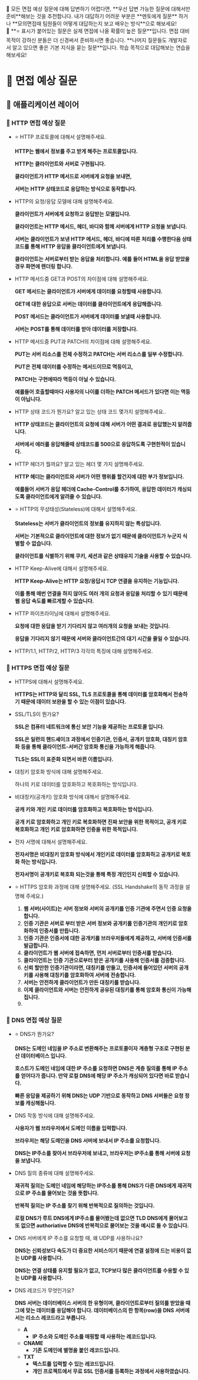 <aside>
💭 모든 면접 예상 질문에 대해 답변하기 어렵다면, **우선 답변 가능한 질문에 대해서만 준비**해보는 것을 추천합니다. 내가 대답하기 어려운 부분은 **멘토에게 질문** 하거나 **모의면접때 팀원들이 어떻게 대답하는지 보고 배우는 방식**으로 해보세요!
</aside>


<aside>
🚨 **⭐️ 표시가 붙어있는 질문은 실제 면접에 나올 확률이 높은 질문**입니다. 면접 대비 목적이 강하신 분들은 더 신경써서 준비하시면 좋습니다. **나머지 질문들도 개발자로서 알고 있으면 좋은 기본 지식을 묻는 질문**입니다. 학습 목적으로 대답해보는 연습을 해보세요!
</aside>

# 📝 면접 예상 질문

## 📌 애플리케이션 레이어

### 📎 HTTP 면접 예상 질문

- ⭐️ HTTP 프로토콜에 대해서 설명해주세요.
    
    **HTTP는 웹에서 정보를 주고 받게 해주는 프로토콜입니다.**
    
    **HTTP는 클라이언트와 서버로 구현됩니다.**
    
    **클라이언트가 HTTP 메서드로 서버에게 요청을 보내면,**
    
    **서버는 HTTP 상태코드로 응답하는 방식으로 동작합니다.**
  
    
- HTTP의 요청/응답 모델에 대해 설명해주세요.
    
    **클라이언트가 서버에게 요청하고 응답받는 모델입니다.**
    
    **클라이언트는 HTTP 메서드, 헤더, 바디와 함께 서버에게 HTTP 요청을 보냅니다.**
    
    **서버는 클라이언트가 보낸 HTTP 메서드, 헤더, 바디에 따른 처리를 수행한다음 상태코드를 통해 HTTP 응답을 클라이언트에게 보냅니다.** 
    
    **클라이언트는 서버로부터 받는 응답을 처리합니다. 예를 들어 HTML을 응답 받았을 경우 화면에 렌더링 합니다.**
  
    
- HTTP 메서드중 GET과 POST의 차이점에 대해 설명해주세요.
    
    **GET 메서드는 클라이언트가 서버에게 데이터를 요청할때 사용합니다.** 
    
    **GET에 대한 응답으로 서버는 데이터를 클라이언트에게 응답해줍니다.**
    
    **POST 메서드는 클라이언트가 서버에게 데이터를 보낼때 사용합니다.** 
    
    **서버는 POST를 통해 데이터를 받아 데이터를 저장합니다.**
  
    
- HTTP 메서드중 PUT과 PATCH의 차이점에 대해 설명해주세요.
    
    **PUT는 서버 리소스를 전체 수정하고 PATCH는 서버 리소스를 일부 수정합니다.**
    
    **PUT은 전체 데이터를 수정하는 메서드이므로 멱등이고,**
    
    **PATCH는 구현에따라 멱등이 아닐 수 있습니다.** 
    
    **예를들어 호출할때마다 사용자의 나이를 더하는 PATCH 메서드가 있다면 이는 멱등이 아닙니다.**
  
    
- HTTP 상태 코드가 뭔가요? 알고 있는 상태 코드 몇가지 설명해주세요..
    
    **HTTP 상태코드는 클라이언트의 요청에 대해 서버가 어떤 결과로 응답했는지 알려줍니다.**
    
    **서버에서 에러를 응답해줄때 상태코드를 500으로 응답하도록 구현한적이 있습니다.**
  
    
- HTTP 헤더가 뭘까요? 알고 있는 헤더 몇 가지 설명해주세요.
    
    **HTTP 헤더는 클라이언트와 서버가 어떤 행위를 할건지에 대한 부가 정보입니다.** 
    
    **예를들어 서버가 응답 헤더에 Cache-Control를 추가하여, 응답한 데이터가 캐싱되도록 클라이언트에게 알려줄 수 있습니다.**
  
    
- ⭐️ HTTP의 무상태성(Stateless)에 대해서 설명해주세요.
    
    **Stateless는 서버가 클라이언트의 정보를 유지하지 않는 특성입니다.**
    
    **서버는 기본적으로 클라이언트에 대한 정보가 없기 때문에 클라이언트가 누군지 식별할 수 없습니다.**
    
    **클라이언트를 식별하기 위해 쿠키, 세션과 같은 상태유지 기술을 사용할 수 있습니다.**
  
    
- HTTP Keep-Alive에 대해서 설명해주세요.
    
    **HTTP Keep-Alive는 HTTP 요청/응답시 TCP 연결을 유지하는 기능입니다.**
    
    **이를 통해 매번 연결을 하지 않아도 여러 개의 요청과 응답을 처리할 수 있기 때문에 웹 응답 속도를 빠르게할 수 있습니다.**
  
    
- HTTP 파이프라이닝에 대해서 설명해주세요.
    
    **요청에 대한 응답을 받기 기다리지 않고 여러개의 요청을 보내는 것입니다.**
    
    **응답을 기다리지 않기 때문에 서버와 클라이언트간의 대기 시간을 줄일 수 있습니다.**
  
    
- HTTP/1.1, HTTP/2, HTTP/3 각각의 특징에 대해 설명해주세요.

### 📎 HTTPS 면접 예상 질문

- HTTPS에 대해서 설명해주세요.
    
    **HTTPS는 HTTP와 달리 SSL, TLS 프로토콜을 통해 데이터를 암호화해서 전송하기 때문에 데이터 보완을 할 수 있는 이점이 있습니다.**
  
    
- SSL/TLS이 뭔가요?
    
    **SSL은 컴퓨터 네트워크에 통신 보안 기능을 제공하는 프로토콜 입니다.**
    
    **SSL은 일련의 핸드셰이크 과정에서 인증기관, 인증서, 공개키 암호화, 대칭키 암호화 등을 통해 클라이언트-서버간 암호화 통신을 가능하게 해줍니다.** 
    
    **TLS는 SSL이 표준화 되면서 바뀐 이름입니다.**
  
    
- 대칭키 암호화 방식에 대해 설명해주세요.
    
    하나의 키로 데이터를 암호화하고 복호화하는 방식입니다.
    
- 비대칭키(공개키) 암호화 방식에 대해서 설명해주세요.
    
    **공캐 키와 개인 키로 데이터를 암호화하고 복호화하는 방식입니다.**
    
    **공개 키로 암호화하고 개인 키로 복호화하면 진짜 보안을 위한 목적이고, 공개 키로 복호화하고 개인 키로 암호화하면 인증을 위한 목적입니다.**
  
    
- 전자 서명에 대해서 설명해주세요.
    
    **전자서명은 비대칭키 암호화 방식에서 개인키로 데이터를 암호화하고 공개키로 복호화 하는 방식입니다.**
    
    **전자서명이 공개키로 복호화 되는것을 통해 특정 개인인지 신뢰할 수 있습니다.**
  
    
- ⭐️ HTTPS 암호화 과정에 대해 설명해주세요. (SSL Handshake의 동작 과정을 설명해 주세요.)
    1. **웹 서버(사이트)는 서버 정보와 서버의 공개키를 인증 기관에 주면서 인증 요청을 합니다.**
    2. **인증 기관은 서버로 부터 받은 서버 정보와 공개키를 인증기관의 개인키로 암호화하여 인증서를 만듭니다.**
    3. **인증 기관은 인증서에 대한 공개키를 브라우저들에게 제공하고, 서버에 인증서를 발급합니다.**
    4. **클라이언트가 웹 서버에 접속하면, 먼저 서버로부터 인증서를 받습니다.**
    5. **클라이언트는 인증 기관으로부터 받은 공개키를 사용해 인증서를 검증합니다.**
    6. **신뢰 할만한 인증기관이라면, 대칭키를 만들고, 인증서에 들어있던 서버의 공개키를 사용해 대칭키를 암호화하여 서버에 전송합니다.**
    7. **서버는 안전하게 클라이언트가 만든 대칭키를 받습니다.**
    8. **이제 클라이언트와 서버는 안전하게 공유된 대칭키를 통해 암호화 통신이 가능해집니다.**
    9. 

### 📎 DNS 면접 예상 질문

- ⭐️ DNS가 뭔가요?
    
    **DNS는 도메인 네임을 IP 주소로 변환해주는 프로토콜이자 계층형 구조로 구현된 분산 데이터베이스 입니다.**
    
    **호스트가 도메인 네임에 대한 IP 주소를 요청하면 DNS은 계층 질의를 통해 IP 주소를 얻어다가 줍니다. 만약 로컬 DNS에 해당 IP 주소가 캐싱되어 있다면 바로 받습니다.**
    
    **빠른 응답을 제공하기 위해 DNS는 UDP 기반으로 동작하고 DNS 서버들은 요청 정보를 캐싱해둡니다.**
  
    
- DNS 작동 방식에 대해 설명해주세요.
    
    **사용자가 웹 브라우저에서 도메인 이름을 입력합니다.**
    
    **브라우저는 해당 도메인을 DNS 서버에 보내서 IP 주소를 요청합니다.**
    
    **DNS는 IP주소를 찾아서 브라우저에 보내고, 브라우저는 IP주소를 통해 서버에 요청을 보냅니다.**
  
    
- DNS 질의 종류에 대해 설명해주세요.
    
    **재귀적 질의는 도메인 네임에 해당하는 IP주소를 통해 DNS가 다른 DNS에게 재귀적으로 IP 주소를 물어보는 것을 뜻합니다.**
    
    **반복적 질의는 IP 주소를 찾기 위해 반복적으로 질의하는 것입니다.** 
    
    **로컬 DNS가 루트 DNS에게 IP주소를 물어봤는데 없으면 TLD DNS에게 물어보고 또 없으면 authoriative DNS에 반복적으로 물어보는 것을 예시로 들 수 있습니다.**
  
    
- DNS 서버에게 IP 주소를 요청할 때, 왜 UDP를 사용하나요?
    
    **DNS는 신뢰성보다 속도가 더 중요한 서비스이기 때문에 연결 설정에 드는 비용이 없는 UDP를 사용합니다.**
    
    **DNS는 연결 상태를 유지할 필요가 없고, TCP보다 많은 클라이언트를 수용할 수 있는 UDP를 사용합니다.**
  
    
- DNS 레코드가 무엇인가요?
    
    **DNS 서버는 데이터베이스 서버의 한 유형이며, 클라이언트로부터 질의를 받았을 때 그에 맞는 데이터를 응답해야 합니다. 데이터베이스의 한 항목(row)을 DNS 서버에서는 리소스 레코드라고 부릅니다.**
    
    - **A**
        - **IP 주소와 도메인 주소를 매핑할 때 사용하는 레코드입니다.**
    - **CNAME**
        - **기존 도메인에 별명을 붙인 레코드입니다.**
    - **TXT**
        - **텍스트를 입력할 수 있는 레코드입니다.**
        - **개인 프로젝트에서 무료 SSL 인증서를 등록하는 과정에서 사용하였습니다.**
